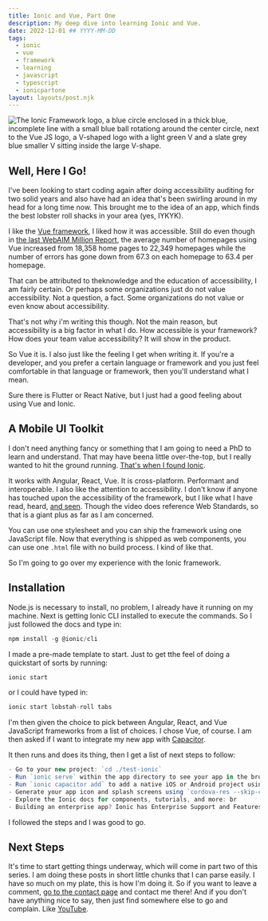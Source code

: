 ```yaml
---
title: Ionic and Vue, Part One
description: My deep dive into learning Ionic and Vue.
date: 2022-12-01 ## YYYY-MM-DD
tags:
  - ionic
  - vue
  - framework
  - learning
  - javascript
  - typescript
  - ionicpartone
layout: layouts/post.njk
---
```


![The Ionic Framework logo, a blue circle enclosed in a thick blue, incomplete line with a small blue ball rotationg around the center circle, next to the Vue JS logo, a V-shaped logo with a light green V and a slate grey blue smaller V sitting inside the large V-shape.](https://res.cloudinary.com/colabottles/image/upload/v1670038063/images/vue-ionic-logos.png)

## Well, Here I Go!

I've been looking to start coding again after doing accessibility auditing for two solid years and also have had an idea that's been swirling around in my head for a long time now. This brought me to the idea of an app, which finds the best lobster roll shacks in your area (yes, IYKYK).

I like the [Vue framework](https://vuejs.org), I liked how it was accessible. Still do even though in [the last WebAIM Million Report](https://webaim.org/projects/million/#frameworks), the average number of homepages using Vue increased from 18,358 home pages to 22,349 homepages while the number of errors has gone down from 67.3 on each homepage to 63.4 per homepage.

That can be attributed to theknowledge and the education of accessibility, I am fairly certain. Or perhaps some organizations just do not value accessibility. Not a question, a fact. Some organizations do not value or even know about accessibility.

That's not why i'm writing this though. Not the main reason, but accessibility is a big factor in what I do. How accessible is your framework? How does your team value accessibility? It will show in the product.

So Vue it is. I also just like the feeling I get when writing it. If you're a developer, and you prefer a certain language or framework and you just feel comfortable in that language or framework, then you'll understand what I mean.

Sure there is Flutter or React Native, but I just had a good feeling about using Vue and Ionic.

## A Mobile UI Toolkit

I don't need anything fancy or something that I am going to need a PhD to learn and understand. That may have beena little over-the-top, but I really wanted to hit the ground running. [That's when I found Ionic](https://ionicframework.com).

It works with Angular, React, Vue. It is cross-platform. Performant and interoperable. I also like the attention to accessibility. I don't know if anyone has touched upon the accessibility of the framework, but I like what I have read, heard, [and seen](https://youtu.be/p3AN3igqiRc?t=72). Though the video does reference Web Standards, so that is a giant plus as far as I am concerned.

You can use one stylesheet and you can ship the framework using one JavaScript file. Now that everything is shipped as web components, you can use one `.html` file with no build process. I kind of like that.

So I'm going to go over my experience with the Ionic framework.

## Installation

Node.js is necessary to install, no problem, I already have it running on my machine. Next is getting Ionic CLI installed to execute the commands. So I just followed the docs and type in:

```js
npm install -g @ionic/cli
```

I made a pre-made template to start. Just to get tthe feel of doing a quickstart of sorts by running:

```js
ionic start
```

or I could have typed in:

```js
ionic start lobstah-roll tabs
```

I'm then given the choice to pick between Angular, React, and Vue JavaScript frameworks from a list of choices. I chose Vue, of course. I am then asked if I want to integrate my new app with [Capacitor](https://capacitorjs.com/docs/v2/).

It then runs and does its thing, then I get a list of next steps to follow:

```js
- Go to your new project: `cd ./test-ionic`
- Run `ionic serve` within the app directory to see your app in the browser
- Run `ionic capacitor add` to add a native iOS or Android project using Capacitor
- Generate your app icon and splash screens using `cordova-res --skip-config --copy`
- Explore the Ionic docs for components, tutorials, and more: br
- Building an enterprise app? Ionic has Enterprise Support and Features: https://ion.link/enterprise-edition
```

I followed the steps and I was good to go.

## Next Steps

It's time to start getting things underway, which will come in part two of this series. I am doing these posts in short little chunks that I can parse easily. I have so much on my plate, this is how I'm doing it. So if you want to leave a comment, [go to the contact page](https://toddl.dev/contact/) and contact me there! And if you don't have anything nice to say, then just find somewhere else to go and complain. Like [YouTube](https://youtube.com).
